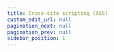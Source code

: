 ```yaml
---
title: Cross-site scripting (XSS)
custom_edit_url: null
pagination_next: null
pagination_prev: null
sidebar_position: 1
---
```

